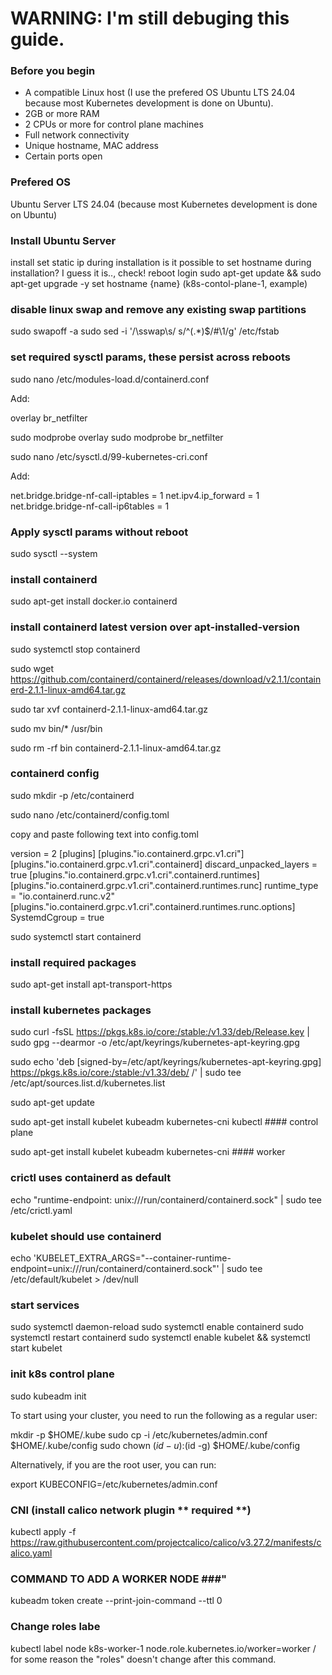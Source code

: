 # WARNING: I'm still debuging this guide.


### Before you begin

- A compatible Linux host (I use the prefered OS Ubuntu LTS 24.04 because most Kubernetes development is done on Ubuntu).
- 2GB or more RAM
- 2 CPUs or more for control plane machines
- Full network connectivity
- Unique hostname, MAC address
- Certain ports open



### Prefered OS 

Ubuntu Server LTS 24.04 (because most Kubernetes development is done on Ubuntu)



### Install Ubuntu Server

install
set static ip during installation
is it possible to set hostname during installation? I guess it is.., check!
reboot
login
sudo apt-get update && sudo apt-get upgrade -y 
set hostname {name}  (k8s-contol-plane-1, example)



### disable linux swap and remove any existing swap partitions

sudo swapoff -a
sudo sed -i '/\sswap\s/ s/^\(.*\)$/#\1/g' /etc/fstab



### set required sysctl params, these persist across reboots

sudo nano /etc/modules-load.d/containerd.conf

Add:

overlay
br_netfilter

sudo modprobe overlay
sudo modprobe br_netfilter


sudo nano /etc/sysctl.d/99-kubernetes-cri.conf

Add:

net.bridge.bridge-nf-call-iptables  = 1
net.ipv4.ip_forward                 = 1
net.bridge.bridge-nf-call-ip6tables = 1



### Apply sysctl params without reboot
sudo sysctl --system



### install containerd

sudo apt-get install docker.io containerd



### install containerd latest version over apt-installed-version

sudo systemctl stop containerd

sudo wget https://github.com/containerd/containerd/releases/download/v2.1.1/containerd-2.1.1-linux-amd64.tar.gz

sudo tar xvf containerd-2.1.1-linux-amd64.tar.gz

sudo mv bin/* /usr/bin

sudo rm -rf bin containerd-2.1.1-linux-amd64.tar.gz



### containerd config

sudo mkdir -p /etc/containerd

sudo nano /etc/containerd/config.toml

copy and paste following text into config.toml

version = 2
[plugins]
  [plugins."io.containerd.grpc.v1.cri"]
    [plugins."io.containerd.grpc.v1.cri".containerd]
      discard_unpacked_layers = true
      [plugins."io.containerd.grpc.v1.cri".containerd.runtimes]
        [plugins."io.containerd.grpc.v1.cri".containerd.runtimes.runc]
          runtime_type = "io.containerd.runc.v2"
          [plugins."io.containerd.grpc.v1.cri".containerd.runtimes.runc.options]
            SystemdCgroup = true

sudo systemctl start containerd



### install required packages

sudo apt-get install apt-transport-https



### install kubernetes packages

sudo curl -fsSL https://pkgs.k8s.io/core:/stable:/v1.33/deb/Release.key | sudo gpg --dearmor -o /etc/apt/keyrings/kubernetes-apt-keyring.gpg

sudo echo 'deb [signed-by=/etc/apt/keyrings/kubernetes-apt-keyring.gpg] https://pkgs.k8s.io/core:/stable:/v1.33/deb/ /' | sudo tee /etc/apt/sources.list.d/kubernetes.list

sudo apt-get update

sudo apt-get install kubelet kubeadm kubernetes-cni kubectl #### control plane

sudo apt-get install kubelet kubeadm kubernetes-cni #### worker



### crictl uses containerd as default

echo "runtime-endpoint: unix:///run/containerd/containerd.sock" | sudo tee /etc/crictl.yaml



### kubelet should use containerd

echo 'KUBELET_EXTRA_ARGS="--container-runtime-endpoint=unix:///run/containerd/containerd.sock"' | sudo tee /etc/default/kubelet > /dev/null



### start services

sudo systemctl daemon-reload
sudo systemctl enable containerd
sudo systemctl restart containerd
sudo systemctl enable kubelet && systemctl start kubelet



### init k8s control plane

sudo kubeadm init 

To start using your cluster, you need to run the following as a regular user:

mkdir -p $HOME/.kube
sudo cp -i /etc/kubernetes/admin.conf $HOME/.kube/config
sudo chown $(id -u):$(id -g) $HOME/.kube/config


Alternatively, if you are the root user, you can run:

export KUBECONFIG=/etc/kubernetes/admin.conf



### CNI (install calico network plugin ** required **)

kubectl apply -f https://raw.githubusercontent.com/projectcalico/calico/v3.27.2/manifests/calico.yaml



### COMMAND TO ADD A WORKER NODE ###"

kubeadm token create --print-join-command --ttl 0



### Change roles labe

kubectl label node k8s-worker-1 node.role.kubernetes.io/worker=worker / for some reason the "roles" doesn't change after this command.

